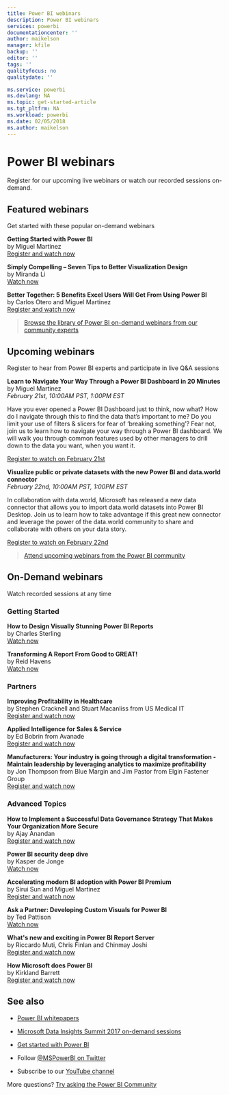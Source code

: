 ```yaml
---
title: Power BI webinars
description: Power BI webinars
services: powerbi
documentationcenter: ''
author: maikelson
manager: kfile
backup: ''
editor: ''
tags: ''
qualityfocus: no
qualitydate: ''

ms.service: powerbi
ms.devlang: NA
ms.topic: get-started-article
ms.tgt_pltfrm: NA
ms.workload: powerbi
ms.date: 02/05/2018
ms.author: maikelson
---
```

# Power BI webinars

Register for our upcoming live webinars or watch our recorded sessions on-demand.

## Featured webinars

Get started with these popular on-demand webinars

**Getting Started with Power BI**
<br>by Miguel Martinez
<br>[Register and watch now](https://info.microsoft.com/getting-started-with-power-bi-ondemand.html?Is=Website)

**Simply Compelling – Seven Tips to Better Visualization Design**
<br>by Miranda Li
<br>[Watch now](https://community.powerbi.com/t5/Webinars-and-Video-Gallery/Simply-Compelling-Seven-Tips-to-Better-Visualization-Design/m-p/173401?Is=Website)

**Better Together: 5 Benefits Excel Users Will Get From Using Power BI**
<br>by Carlos Otero and Miguel Martinez
<br>[Register and watch now](https://info.microsoft.com/excel-powerbi-better-together.html?Is=Website)

>[Browse the library of Power BI on-demand webinars from our community experts](https://community.powerbi.com/t5/Webinars-and-Video-Gallery/bd-p/VideoTipsTricks?filter=webinars&featured=yes&Is=Website)

## Upcoming webinars

Register to hear from Power BI experts and participate in live Q&A sessions

**Learn to Navigate Your Way Through a Power BI Dashboard in 20 Minutes**
<br>by Miguel Martinez
<br>*February 21st, 10:00AM PST, 1:00PM EST*

Have you ever opened a Power BI Dashboard just to think, now what?  How do I navigate through this to find the data that’s important to me? Do you limit your use of filters & slicers for fear of ‘breaking something’?  Fear not, join us to learn how to navigate your way through a Power BI dashboard. We will walk you through common features used by other managers to drill down to the data you want, when you want it.

[Register to watch on February 21st](https://info.microsoft.com/powerbi-dashboard-in-20-min.html?Is=Website)

**Visualize public or private datasets with the new Power BI and data.world connector**
<br>*February 22nd, 10:00AM PST, 1:00PM EST*

In collaboration with data.world, Microsoft has released a new data connector that allows you to import data.world datasets into Power BI Desktop. Join us to learn how to take advantage if this great new connector and leverage the power of the data.world community to share and collaborate with others on your data story.

[Register to watch on February 22nd](https://info.microsoft.com/data-world-connector-powerbi.html?Is=Website)

>[Attend upcoming webinars from the Power BI community](https://powerbi.microsoft.com/en-us/blog/tag/community-webinar?Is=Website)

## On-Demand webinars

Watch recorded sessions at any time

### Getting Started

**How to Design Visually Stunning Power BI Reports**
<br>by Charles Sterling
<br>[Watch now](https://community.powerbi.com/t5/Webinars-and-Video-Gallery/5-3-17-Webinar-How-to-Design-Visually-Stunning-Power-BI-Reports/m-p/168204?Is=Website)

**Transforming A Report From Good to GREAT!**
<br>by Reid Havens
<br>[Watch now](https://community.powerbi.com/t5/Webinars-and-Video-Gallery/Power-BI-Transforming-A-Report-From-Good-to-GREAT/m-p/315119?Is=Website)

### Partners ###

**Improving Profitability in Healthcare**
<br>by Stephen Cracknell and Stuart Macanliss from US Medical IT
<br>[Register and watch now](https://info.microsoft.com/improving-profitability-in-healthcare.html?Is=Website)

**Applied Intelligence for Sales & Service**
<br>by Ed Bobrin from Avanade
<br>[Register and watch now](https://info.microsoft.com/applied-intelligence-for-sales-service.html?Is=Website)

**Manufacturers: Your industry is going through a digital transformation - Maintain leadership by leveraging analytics to maximize profitability**
<br>by Jon Thompson from Blue Margin and Jim Pastor from Elgin Fastener Group
<br>[Register and watch now](https://info.microsoft.com/digital-transformation-in-manufacturing.html?Is=Website)

### Advanced Topics ###

**How to Implement a Successful Data Governance Strategy That Makes Your Organization More Secure**
<br>by Ajay Anandan
<br>[Register and watch now](https://info.microsoft.com/powerbi-data-governance-strategy-ondemand.html?Is=Website)

**Power BI security deep dive**
<br>by Kasper de Jonge
<br>[Watch now](https://community.powerbi.com/t5/Webinars-and-Video-Gallery/5-23-2017-Power-BI-security-deep-dive-by-Kasper-de-Jonge/m-p/161476?Is=Website)

**Accelerating modern BI adoption with Power BI Premium**
<br>by Sirui Sun and Miguel Martinez
<br>[Register and watch now](https://info.microsoft.com/powerbi-premium-webinar-ondemand.html?Is=Website)

**Ask a Partner: Developing Custom Visuals for Power BI**
<br>by Ted Pattison
<br>[Watch now](https://community.powerbi.com/t5/Webinars-and-Video-Gallery/Ask-a-Partner-Developing-Custom-Visuals-for-Power-BI/m-p/150368?Is=Website)

**What's new and exciting in Power BI Report Server**
<br>by Riccardo Muti, Chris Finlan and Chinmay Joshi
<br>[Register and watch now](https://info.microsoft.com/whats-new-powerbi-report-server.html?Is=Website)

**How Microsoft does Power BI**
<br>by Kirkland Barrett
<br>[Register and watch now](https://info.microsoft.com/US-PowerBI-WBNR-FY17-11Nov-29-BIATMIcrosoft274828_01Registration-ForminBody.html?Is=Website)

## See also

- [Power BI whitepapers](whitepapers.md)

- [Microsoft Data Insights Summit 2017 on-demand sessions](https://community.powerbi.com/t5/Data-Insights-Summit-2017-On/bd-p/DataInsightsSummit2017OnDemand?Is=Website)

- [Get started with Power BI](service-get-started.md)

- Follow [@MSPowerBI on Twitter](https://twitter.com/mspowerbi)

- Subscribe to our [YouTube channel](https://www.youtube.com/mspowerbi)

More questions? [Try asking the Power BI Community](https://community.powerbi.com/)
